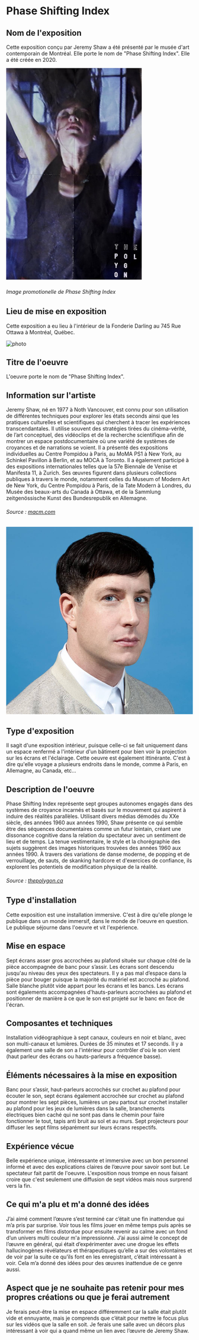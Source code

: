 # Phase Shifting Index

## **Nom de l'exposition**
Cette exposition conçu par Jeremy Shaw a été présenté par le musée d'art contemporain de Montréal. Elle porte le nom de "Phase Shifting Index". Elle a été créée en 2020.

![photo](media/photo_promotionelle_de_exposition.jpeg)
###### Image promotionelle de *Phase Shifting Index*


## **Lieu de mise en exposition**
Cette exposition a eu lieu à l'intérieur de la Fonderie Darling au 745 Rue Ottawa à Montréal, Québec.

![photo](media/photo_entrée_de_la_fonderie_darling.jpg)

## **Titre de l'oeuvre**
L'oeuvre porte le nom de "Phase Shifting Index".

## **Information sur l'artiste**
Jeremy Shaw, né en 1977 à Noth Vancouver, est connu pour son utilisation de différentes techniques pour explorer les états seconds ainsi que les pratiques culturelles et scientifiques qui cherchent à tracer les expériences transcendantales. Il utilise souvent des stratégies tirées du cinéma-vérité, de l’art conceptuel, des vidéoclips et de la recherche scientifique afin de montrer un espace postdocumentaire où une variété de systèmes de croyances et de narrations se voient. Il a présenté des expositions individuelles au Centre Pompidou à Paris, au MoMA PS1 à New York, au Schinkel Pavillon à Berlin, et au MOCA à Toronto. Il a également participé à des expositions internationales telles que la 57e Biennale de Venise et Manifesta 11, à Zurich. Ses œuvres figurent dans plusieurs collections publiques à travers le monde, notamment celles du Museum of Modern Art de New York, du Centre Pompidou à Paris, de la Tate Modern à Londres, du Musée des beaux-arts du Canada à Ottawa, et de la Sammlung zeitgenössische Kunst des Bundesrepublik en Allemagne.
###### Source : [macm.com](https://macm.org/expositions/jeremy-shaw/)

![photo](media/photo_jeremy_shaw.jpg)

## **Type d'exposition**
Il sagit d'une exposition intérieur, puisque celle-ci se fait uniquement dans un espace renfermé a l'intérieur d'un bâtiment pour bien voir la projection sur les écrans et l'éclairage. Cette oeuvre est également ittinérante. C'est à dire qu'elle voyage a plusieurs endroits dans le monde, comme à Paris, en Allemagne, au Canada, etc...

## **Description de l'oeuvre**
Phase Shifting Index représente sept groupes autonomes engagés dans des systèmes de croyance incarnés et basés sur le mouvement qui aspirent à induire des réalités parallèles. Utilisant divers médias démodés du XXe siècle, des années 1960 aux années 1990, Shaw présente ce qui semble être des séquences documentaires comme un futur lointain, créant une dissonance cognitive dans la relation du spectateur avec un sentiment de lieu et de temps. La tenue vestimentaire, le style et la chorégraphie des sujets suggèrent des images historiques trouvées des années 1960 aux années 1990. À travers des variations de danse moderne, de popping et de verrouillage, de sauts, de skanking hardcore et d'exercices de confiance, ils explorent les potentiels de modification physique de la réalité.
###### Source : [thepolygon.ca](https://thepolygon.ca/exhibition/jeremy-shaw-phase-shifting-index/)

## **Type d'installation**
Cette exposition est une installation immersive. C'est à dire qu'elle plonge le publique dans un monde immersif, dans le monde de l'oeuvre en question. Le publique séjourne dans l'oeuvre et vit l'expérience.

## **Mise en espace**
Sept écrans asser gros accrochées au plafond située sur chaque côté de la pièce accompagnée de banc pour s’assir. Les écrans sont descendu jusqu'au niveau des yeux des spectateurs. Il y a pas mal d’espace dans la pièce pour bouger puisque la majorité du matériel est accroché au plafond. Salle blanche plutôt vide appart pour les écrans et les bancs. Les écrans sont égalements accompagnées d'hauts-parleurs accrochées au plafond et positionner de manière à ce que le son est projeté sur le banc en face de l'écran.

## **Composantes et techniques**
Installation vidéographique à sept canaux, couleurs en noir et blanc, avec son multi-canaux et lumières. Durées de 35 minutes et 17 seconds. Il y a également une salle de son a l'intérieur pour contrôler d'où le son vient (haut parleur des écrans ou hauts-parleurs a fréquence basse).

## **Éléments nécessaires à la mise en exposition**
Banc pour s’assir, haut-parleurs accrochés sur crochet au plafond pour écouter le son, sept écrans également accrochée sur crochet au plafond pour montrer les sept pièces, lumières un peu partout sur crochet installer au plafond pour les jeux de lumières dans la salle, branchements électriques bien caché qui ne sont pas dans le chemin pour faire fonctionner le tout, tapis anti bruit au sol et au murs. Sept projecteurs pour diffuser les sept films séparément sur leurs écrans respectifs.

## **Expérience vécue**
Belle expérience unique, intéressante et immersive avec un bon personnel informé et avec des explications claires de l’œuvre pour savoir sont but. Le spectateur fait partit de l'oeuvre. L'exposition nous trompe en nous faisant croire que c'est seulement une diffusion de sept vidéos mais nous surprend vers la fin.

## **Ce qui m'a plu et m'a donné des idées**
J’ai aimé comment l’œuvre s’est terminé car c’était une fin inattendue qui m’a pris par surprise. Voir tous les films jouer en même temps puis après se transformer en films distordue pour ensuite revenir au calme avec un fond d’un univers multi couleur m'a impressionné. J’ai aussi aimé le concept de l’œuvre en général, qui était d’expérimenter avec une drogue les effets hallucinogènes révélateurs et thérapeutiques qu’elle a sur des volontaires et de voir par la suite ce qu’ils font en les enregistrant, c’était intéressant à voir. Cela m’a donné des idées pour des œuvres inattendue de ce genre aussi.

## **Aspect que je ne souhaite pas retenir pour mes propres créations ou que je ferai autrement**
Je ferais peut-être la mise en espace différemment car la salle était plutôt vide et ennuyante, mais je comprends que c’était pour mettre le focus plus sur les vidéos que la salle en soit. Je ferais une salle avec un décors plus intéressant à voir qui a quand même un lien avec l’œuvre de Jeremy Shaw.
